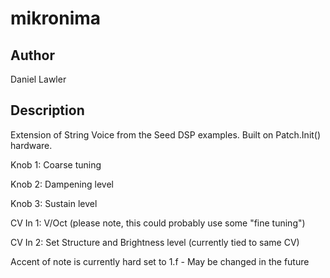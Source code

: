 # mikronima

## Author

Daniel Lawler   

## Description

Extension of String Voice from the Seed DSP examples. Built on Patch.Init() hardware. 

Knob 1:         Coarse tuning

Knob 2:         Dampening level

Knob 3:         Sustain level

CV In 1:        V/Oct (please note, this could probably use some "fine tuning")

CV In 2:        Set Structure and Brightness level (currently tied to same CV)

Accent of note is currently hard set to 1.f - May be changed in the future
